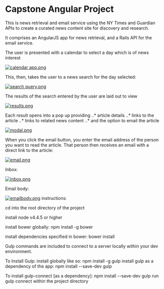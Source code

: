 # Capstone Angular Project

This is news retrieval and email service using the NY Times and Guardian APIs
to create a curated news content site for discovery and research.

It comprises an AngularJS app for news retrieval, and a Rails API for the email
service.

The user is presented with a calendar to select a day which is of news 
interest

[![calendar app.png](https://s15.postimg.org/vsayveumz/calendar_app.png)](https://postimg.org/image/j0wsowkuv/)

This, then, takes the user to a news search for the day selected:

[![search query.png](https://s4.postimg.org/ufdq7bpt9/search_query.png)](https://postimg.org/image/9ihi2nrs9/)

The results of the search entered by the user are laid out to view

[![results.png](https://s4.postimg.org/dibthlvwd/results.png)](https://postimg.org/image/yrzfsgc6x/)

Each result opens into a pop up providing
..* article details
..* links to the article
..* links to related news content
..* and the option to email the article

[![modal.png](https://s4.postimg.org/olc5ja5bx/modal.png)](https://postimg.org/image/781v4fa0p/)

When you click the email button, you enter the email address of the person you 
want to read the article.  That person then receives an email with a direct
link to the article:

[![email.png](https://s15.postimg.org/fhypbap3f/email.png)](https://postimg.org/image/57wac1z7r/)

Inbox:

[![inbox.png](https://s14.postimg.org/fotkx2te9/inbox.png)](https://postimg.org/image/g1kz39bnx/)

Email body:

[![emailbody.png](https://s3.postimg.org/p8gnojqdv/emailbody.png)](https://postimg.org/image/thldqptn3/)
instructions:

cd into the root directory of the project

install node v4.4.5 or higher

install bower globally: 
    npm install -g bower 
    
install dependencies specified in bower: 
    bower install
    
Gulp commands are included to connect to a server locally within your dev environment.  

To Install Gulp:
	install globally like so: 
	    npm install -g gulp
	install gulp as a dependency of the app: 
	    npm install --save-dev gulp

To install gulp-connect [as a dependency]:
	npm install --save-dev gulp 
	run gulp connect within the project directory


